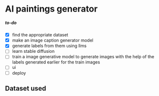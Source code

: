 # AI paintings generator

##### to-do

* [X] find the appropriate dataset
* [X] make an image caption generator model
* [X] generate labels from them using llms
* [ ] learn stable diffusion
* [ ] train a image generative model to generate images with the help of the labels generated earlier for the train images
* [ ] ui
* [ ] deploy

## Dataset used

